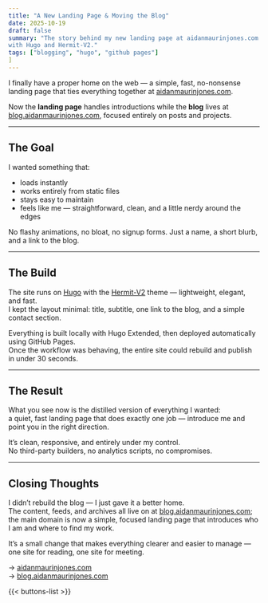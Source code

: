 ```yaml
---
title: "A New Landing Page & Moving the Blog"
date: 2025-10-19
draft: false
summary: "The story behind my new landing page at aidanmaurinjones.com and how I built it 
with Hugo and Hermit-V2."
tags: ["blogging", "hugo", "github pages"]
]
---
```


I finally have a proper home on the web — a simple, fast, no-nonsense landing page that ties 
everything together at [aidanmaurinjones.com](https://aidanmaurinjones.com).

Now the **landing page** handles introductions while the **blog** lives at 
[blog.aidanmaurinjones.com](https://blog.aidanmaurinjones.com), focused entirely on posts 
and projects.

---

## The Goal

I wanted something that:

- loads instantly
- works entirely from static files
- stays easy to maintain
- feels like me — straightforward, clean, and a little nerdy around the edges

No flashy animations, no bloat, no signup forms. Just a name, a short blurb, and a link to 
the blog.

---

## The Build

The site runs on [Hugo](https://gohugo.io/) with the [Hermit-V2](https://github.com/1bl4z3r/hermit-V2) theme — lightweight, elegant, and fast.  
I kept the layout minimal: title, subtitle, one link to the blog, and a simple contact section.

Everything is built locally with Hugo Extended, then deployed automatically using GitHub Pages.  
Once the workflow was behaving, the entire site could rebuild and publish in under 30 seconds.

---

## The Result

What you see now is the distilled version of everything I wanted:  
a quiet, fast landing page that does exactly one job — introduce me and point you in the 
right direction.

It’s clean, responsive, and entirely under my control.  
No third-party builders, no analytics scripts, no compromises.

---

## Closing Thoughts

I didn’t rebuild the blog — I just gave it a better home.  
The content, feeds, and archives all live on at [blog.aidanmaurinjones.com](https://blog.aidanmaurinjones.com); 
the main domain is now a simple, focused landing page that introduces who I am and where to find my work.

It’s a small change that makes everything clearer and easier to manage — one site for reading, 
one site for meeting.

→ [aidanmaurinjones.com](https://aidanmaurinjones.com)  
→ [blog.aidanmaurinjones.com](https://blog.aidanmaurinjones.com)

{{< buttons-list >}}